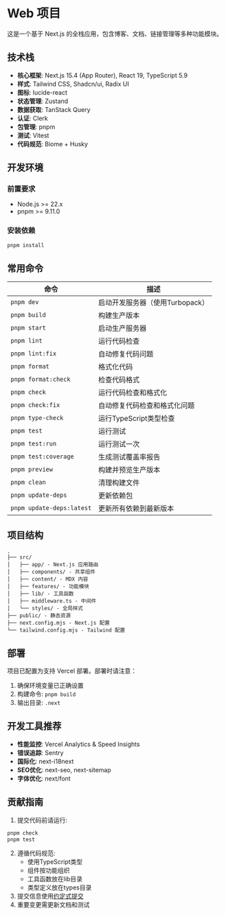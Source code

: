 # Web 项目

这是一个基于 Next.js 的全栈应用，包含博客、文档、链接管理等多种功能模块。

## 技术栈

- **核心框架**: Next.js 15.4 (App Router), React 19, TypeScript 5.9
- **样式**: Tailwind CSS, Shadcn/ui, Radix UI
- **图标**: lucide-react
- **状态管理**: Zustand
- **数据获取**: TanStack Query
- **认证**: Clerk
- **包管理**: pnpm
- **测试**: Vitest
- **代码规范**: Biome + Husky

## 开发环境

### 前置要求

- Node.js >= 22.x
- pnpm >= 9.11.0

### 安装依赖

```bash
pnpm install
```

## 常用命令

| 命令                      | 描述                            |
| ------------------------- | ------------------------------- |
| `pnpm dev`                | 启动开发服务器（使用Turbopack） |
| `pnpm build`              | 构建生产版本                    |
| `pnpm start`              | 启动生产服务器                  |
| `pnpm lint`               | 运行代码检查                    |
| `pnpm lint:fix`           | 自动修复代码问题                |
| `pnpm format`             | 格式化代码                      |
| `pnpm format:check`       | 检查代码格式                    |
| `pnpm check`              | 运行代码检查和格式化            |
| `pnpm check:fix`          | 自动修复代码检查和格式化问题    |
| `pnpm type-check`         | 运行TypeScript类型检查          |
| `pnpm test`               | 运行测试                        |
| `pnpm test:run`           | 运行测试一次                    |
| `pnpm test:coverage`      | 生成测试覆盖率报告              |
| `pnpm preview`            | 构建并预览生产版本              |
| `pnpm clean`              | 清理构建文件                    |
| `pnpm update-deps`        | 更新依赖包                      |
| `pnpm update-deps:latest` | 更新所有依赖到最新版本          |

## 项目结构

```
.
├── src/
│   ├── app/ - Next.js 应用路由
│   ├── components/ - 共享组件
│   ├── content/ - MDX 内容
│   ├── features/ - 功能模块
│   ├── lib/ - 工具函数
│   ├── middleware.ts - 中间件
│   └── styles/ - 全局样式
├── public/ - 静态资源
├── next.config.mjs - Next.js 配置
└── tailwind.config.mjs - Tailwind 配置
```

## 部署

项目已配置为支持 Vercel 部署。部署时请注意：

1. 确保环境变量已正确设置
2. 构建命令: `pnpm build`
3. 输出目录: `.next`

## 开发工具推荐

- **性能监控**: Vercel Analytics & Speed Insights
- **错误追踪**: Sentry
- **国际化**: next-i18next
- **SEO优化**: next-seo, next-sitemap
- **字体优化**: next/font

## 贡献指南

1. 提交代码前请运行:

```bash
pnpm check
pnpm test
```

2. 遵循代码规范:
   - 使用TypeScript类型
   - 组件按功能组织
   - 工具函数放在lib目录
   - 类型定义放在types目录
3. 提交信息使用[约定式提交](https://www.conventionalcommits.org/)
4. 重要变更需更新文档和测试
